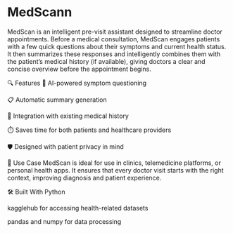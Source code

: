 # MedScann

MedScan is an intelligent pre-visit assistant designed to streamline doctor appointments. Before a medical consultation, MedScan engages patients with a few quick questions about their symptoms and current health status. It then summarizes these responses and intelligently combines them with the patient’s medical history (if available), giving doctors a clear and concise overview before the appointment begins.

🔍 Features
🤖 AI-powered symptom questioning

📋 Automatic summary generation

📁 Integration with existing medical history

⏱️ Saves time for both patients and healthcare providers

🛡️ Designed with patient privacy in mind

🚀 Use Case
MedScan is ideal for use in clinics, telemedicine platforms, or personal health apps. It ensures that every doctor visit starts with the right context, improving diagnosis and patient experience.

🛠️ Built With
Python

kagglehub for accessing health-related datasets

pandas and numpy for data processing

